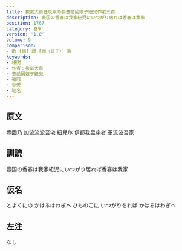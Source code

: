 ```yaml
---
title: 抜氣大首任筑紫時娶豊前國娘子紐兒作歌三首
description: 豊国の香春は我家紐児にいつがり居れば香春は我家
position: 1767
category: 巻9
version: '1.0'
volume: 9
comparison:
- 歌 [西] 謌 [西（訂正）] 歌
keywords:
- 相聞
- 作者：抜氣大首
- 豊前國娘子紐兒
- 福岡
- 恋愛
- 地名
---
```


## 原文

豊國乃 加波流波吾宅 紐兒尓 伊都我里座者 革流波吾家

## 訓読

豊国の香春は我家紐児にいつがり居れば香春は我家

## 仮名

とよくにの かはるはわぎへ ひものこに いつがりをれば かはるはわぎへ

## 左注

なし
